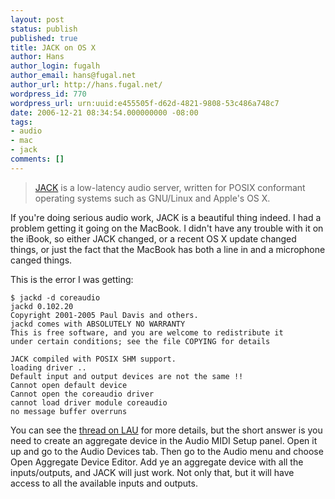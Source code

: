 ```yaml
---
layout: post
status: publish
published: true
title: JACK on OS X
author: Hans
author_login: fugalh
author_email: hans@fugal.net
author_url: http://hans.fugal.net/
wordpress_id: 770
wordpress_url: urn:uuid:e455505f-d62d-4821-9808-53c486a748c7
date: 2006-12-21 08:34:54.000000000 -08:00
tags:
- audio
- mac
- jack
comments: []
---
```

<blockquote>
    <p><a href="http://jackaudio.org/">JACK</a> is a low-latency audio server, written for POSIX conformant operating systems such as GNU/Linux and Apple's OS X.</p>
</blockquote>

<p>If you're doing serious audio work, JACK is a beautiful thing indeed. I had a problem getting it going on the MacBook. I didn't have any trouble with it on the iBook, so either JACK changed, or a recent OS X update changed things, or just the fact that the MacBook has both a line in and a microphone canged things.</p>

<p>This is the error I was getting:</p>

<pre><code>$ jackd -d coreaudio
jackd 0.102.20
Copyright 2001-2005 Paul Davis and others.
jackd comes with ABSOLUTELY NO WARRANTY
This is free software, and you are welcome to redistribute it
under certain conditions; see the file COPYING for details

JACK compiled with POSIX SHM support.
loading driver ..
Default input and output devices are not the same !!
Cannot open default device
Cannot open the coreaudio driver
cannot load driver module coreaudio
no message buffer overruns
</code></pre>

<p>You can see the <a href="http://music.columbia.edu/pipermail/linux-audio-user/2006-December/041181.html">thread on LAU</a> for more details, but the short answer is you need to create an aggregate device in the Audio MIDI Setup panel. Open it up and go to the Audio Devices tab. Then go to the Audio menu and choose Open Aggregate Device Editor. Add ye an aggregate device with all the inputs/outputs, and JACK will just work. Not only that, but it will have access to all the available inputs and outputs.</p>
